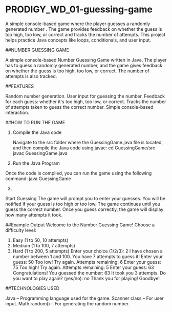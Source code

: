 # PRODIGY_WD_01-guessing-game
A simple console-based game where the player guesses a randomly generated number . The game provides feedback on whether the guess is too high, too low, or correct and tracks the number of attempts. This project helps practice Java concepts like loops, conditionals, and user input.


##NUMBER GUESSING GAME

A simple console-based Number Guessing Game written in Java. The player has to guess a randomly generated number, and the game gives feedback on whether the guess is too high, too low, or correct. The number of attempts is also tracked.

##FEATURES

Random number generation.
User input for guessing the number.
Feedback for each guess: whether it's too high, too low, or correct.
Tracks the number of attempts taken to guess the correct number.
Simple console-based interaction.

##HOW TO RUN THE GAME

1. Compile the Java code

    Navigate to the src folder where the GuessingGame.java file is located, and then compile the Java code using javac:
              cd GuessingGame/src
             javac GuessingGame.java
2. Run the Java Program

Once the code is compiled, you can run the game using the following command:
        java GuessingGame

3.
Start Guessing
The game will prompt you to enter your guesses.
You will be notified if your guess is too high or too low.
The game continues until you guess the correct number.
Once you guess correctly, the game will display how many attempts it took.

##Example Output
Welcome to the Number Guessing Game!
Choose a difficulty level:
1. Easy (1 to 50, 10 attempts)
2. Medium (1 to 100, 7 attempts)
3. Hard (1 to 200, 5 attempts)
Enter your choice (1/2/3): 2
I have chosen a number between 1 and 100.
You have 7 attempts to guess it!
Enter your guess: 50
Too low! Try again.
Attempts remaining: 6
Enter your guess: 75
Too high! Try again.
Attempts remaining: 5
Enter your guess: 63
Congratulations! You guessed the number: 63
It took you 3 attempts.
Do you want to play again? (yes/no): no
Thank you for playing! Goodbye!

##TECHNOLOGIES USED

Java – Programming language used for the game.
Scanner class – For user input.
Math.random() – For generating the random number.






